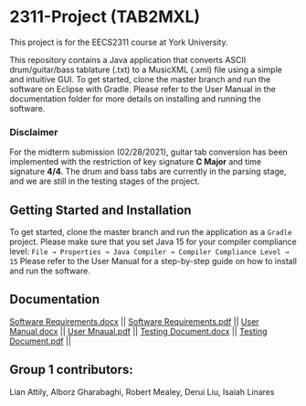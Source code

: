 # 2311-Project (TAB2MXL)
This project is for the EECS2311 course at York University.

This repository contains a Java application that converts ASCII drum/guitar/bass tablature (.txt) to a MusicXML (.xml) file using a simple and intuitive GUI.
To get started, clone the master branch and run the software on Eclipse with Gradle. Please refer to the User Manual in the documentation folder for more details on installing and running the software.

### Disclaimer
For the midterm submission (02/28/2021), guitar tab conversion has been implemented with the restriction of key signature **C Major** and time signature **4/4**. The drum and bass tabs are currently in the parsing stage, and we are still in the testing stages of the project.

## Getting Started and Installation
To get started, clone the master branch and run the application as a `Gradle` project. Please make sure that you set Java 15 for your compiler compliance level:
`File → Properties → Java Compiler → Compiler Compliance Level → 15`
Please refer to the User Manual for a step-by-step guide on how to install and run the software.



## Documentation
[Software Requirements.docx](https://github.com/alborzdev/2311-Project/blob/dev/TAB2MXL/Documentation/Software%20Requirements%20Document.docx) ||
[Software Requirements.pdf](https://github.com/alborzdev/2311-Project/blob/dev/TAB2MXL/Documentation/Software%20Requirements%20Document.pdf) ||
[User Manual.docx](https://github.com/alborzdev/2311-Project/blob/dev/TAB2MXL/Documentation/User%20Manual.docx) || 
[User Mnaual.pdf](https://github.com/alborzdev/2311-Project/blob/dev/TAB2MXL/Documentation/User%20Manual.pdf) || 
[Testing Document.docx]() || 
[Testing Document.pdf]() || 

## Group 1 contributors: 
Lian Attily, Alborz Gharabaghi, Robert Mealey, Derui Liu, Isaiah Linares
